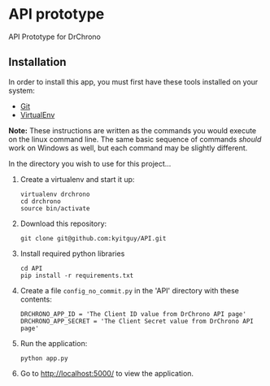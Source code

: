 # API prototype
API Prototype for DrChrono


## Installation

In order to install this app, you must first have these tools installed on your
system:
* [Git](https://git-scm.com/)
* [VirtualEnv](http://virtualenv.readthedocs.org/)

**Note:** These instructions are written as the commands you would execute on
the linux command line.  The same basic sequence of commands *should* work on
Windows as well, but each command may be slightly different.

In the directory you wish to use for this project...

1. Create a virtualenv and start it up:
    ```
    virtualenv drchrono
    cd drchrono
    source bin/activate
    ```

2. Download this repository:
    ```    
    git clone git@github.com:kyitguy/API.git
    ```

3. Install required python libraries
    ```
    cd API
    pip install -r requirements.txt
    ```

4. Create a file `config_no_commit.py` in the 'API' directory with these
   contents:
    ```
    DRCHRONO_APP_ID = 'The Client ID value from DrChrono API page'
    DRCHRONO_APP_SECRET = 'The Client Secret value from DrChrono API page'
    ```

5. Run the application:
    ```
    python app.py
    ```

6. Go to [http://localhost:5000/](http://localhost:5000/) to view the application.
